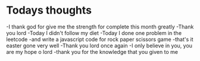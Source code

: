 # Todays thoughts
-I thank god for give me the strength for complete this month greatly
-Thank you lord
-Today I didn't follow my diet
-Today I done one problem in the leetcode
-and write a javascript code for rock paper scissors game
-that's it easter gone very well 
-Thank you lord once again 
-I only believe in you, you are my hope o lord
-thank you for the knowledge that you given to me